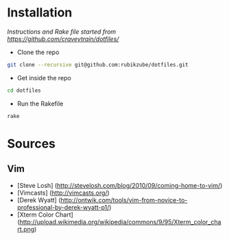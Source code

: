 # Installation 

*Instructions and Rake file started from https://github.com/craveytrain/dotfiles/*

+ Clone the repo

```sh
git clone --recursive git@github.com:rubikzube/dotfiles.git
```

+ Get inside the repo

```sh
cd dotfiles
```

+ Run the Rakefile

```sh
rake
```

# Sources

## Vim
* [Steve Losh] (http://stevelosh.com/blog/2010/09/coming-home-to-vim/)
* [Vimcasts] (http://vimcasts.org/)
* [Derek Wyatt] (http://ontwik.com/tools/vim-from-novice-to-professional-by-derek-wyatt-p1/)
* [Xterm Color Chart] (http://upload.wikimedia.org/wikipedia/commons/9/95/Xterm_color_chart.png)

